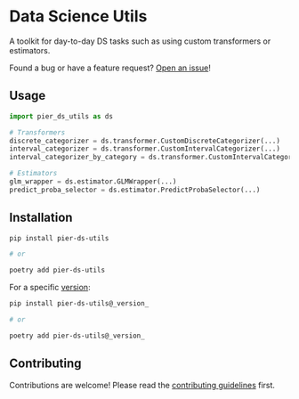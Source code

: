 # Data Science Utils

A toolkit for day-to-day DS tasks such as using custom transformers or estimators.

Found a bug or have a feature request? [Open an issue](https://github.com/pier-digital/pier-ds-utils/issues/new/choose)!

## Usage

```python
import pier_ds_utils as ds

# Transformers
discrete_categorizer = ds.transformer.CustomDiscreteCategorizer(...)
interval_categorizer = ds.transformer.CustomIntervalCategorizer(...)
interval_categorizer_by_category = ds.transformer.CustomIntervalCategorizerByCategory(...)

# Estimators
glm_wrapper = ds.estimator.GLMWrapper(...)
predict_proba_selector = ds.estimator.PredictProbaSelector(...)
```

## Installation

```bash
pip install pier-ds-utils

# or

poetry add pier-ds-utils
```

For a specific [version](https://github.com/pier-digital/pier-ds-utils/releases):
```bash
pip install pier-ds-utils@_version_

# or

poetry add pier-ds-utils@_version_
```

## Contributing

Contributions are welcome! Please read the [contributing guidelines](CONTRIBUTING.md) first.